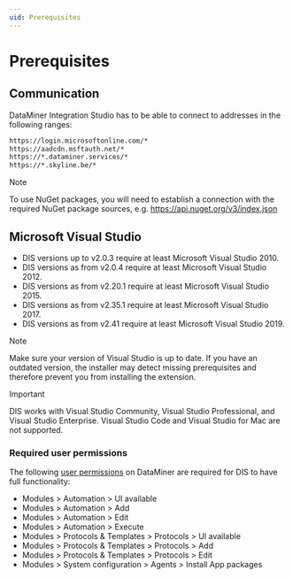 ```yaml
---
uid: Prerequisites
---
```


# Prerequisites

## Communication

DataMiner Integration Studio has to be able to connect to addresses in the following ranges:

```txt
https://login.microsoftonline.com/*
https://aadcdn.msftauth.net/*
https://*.dataminer.services/*
https://*.skyline.be/*
```

> [!NOTE]
> To use NuGet packages, you will need to establish a connection with the required NuGet package sources, e.g. <https://api.nuget.org/v3/index.json>

## Microsoft Visual Studio

- DIS versions up to v2.0.3 require at least Microsoft Visual Studio 2010.
- DIS versions as from v2.0.4 require at least Microsoft Visual Studio 2012.
- DIS versions as from v2.20.1 require at least Microsoft Visual Studio 2015.
- DIS versions as from v2.35.1 require at least Microsoft Visual Studio 2017.
- DIS versions as from v2.41 require at least Microsoft Visual Studio 2019.

> [!NOTE]
> Make sure your version of Visual Studio is up to date. If you have an outdated version, the installer may detect missing prerequisites and therefore prevent you from installing the extension.

> [!IMPORTANT]
> DIS works with Visual Studio Community, Visual Studio Professional, and Visual Studio Enterprise.
> Visual Studio Code and Visual Studio for Mac are not supported.

### Required user permissions

The following [user permissions](xref:DataMiner_user_permissions) on DataMiner are required for DIS to have full functionality:

- Modules > Automation > UI available
- Modules > Automation > Add
- Modules > Automation > Edit
- Modules > Automation > Execute
- Modules > Protocols & Templates > Protocols > UI available
- Modules > Protocols & Templates > Protocols > Add
- Modules > Protocols & Templates > Protocols > Edit
- Modules > System configuration > Agents > Install App packages
